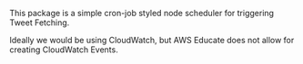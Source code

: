 This package is a simple cron-job styled node scheduler for triggering
Tweet Fetching.

Ideally we would be using CloudWatch, but AWS Educate does not allow 
for creating CloudWatch Events.
